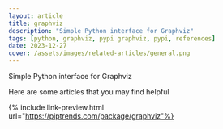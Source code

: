 ```yaml
---
layout: article
title: graphviz
description: "Simple Python interface for Graphviz"
tags: [python, graphviz, pypi graphviz, pypi, references]
date: 2023-12-27
cover: /assets/images/related-articles/general.png
---
```


Simple Python interface for Graphviz

Here are some articles that you may find helpful

{% include link-preview.html url="https://piptrends.com/package/graphviz"%}